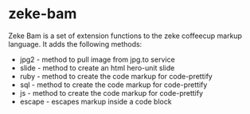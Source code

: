 # zeke-bam

Zeke Bam is a set of extension functions to the zeke coffeecup markup language.  It adds the following methods:

* jpg2 - method to pull image from jpg.to service
* slide - method to create an html hero-unit slide
* ruby - method to create the code markup for code-prettify
* sql - method to create the code markup for code-prettify
* js - method to create the code markup for code-prettify
* escape - escapes markup inside a code block 
